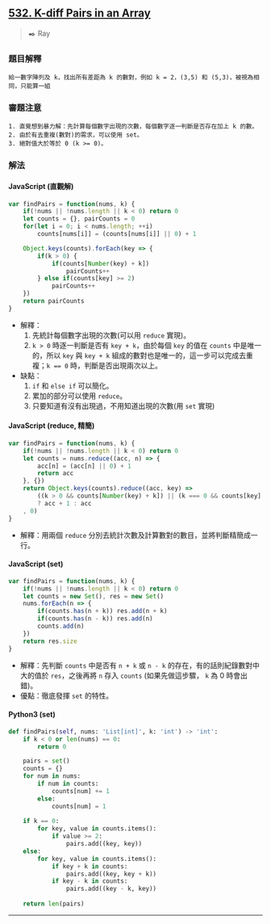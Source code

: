 
## [532. K-diff Pairs in an Array](https://leetcode.com/problems/k-diff-pairs-in-an-array/)
> :black_nib: Ray
### 題目解釋
    給一數字陣列及 k，找出所有差距為 k 的數對，例如 k = 2，(3,5) 和 (5,3)，被視為相同，只能算一組
### 審題注意
    1. 直覺想到暴力解：先計算每個數字出現的次數，每個數字逐一判斷是否存在加上 k 的數。
    2. 由於有去重複(數對)的需求，可以使用 set。
    3. 絕對值大於等於 0 (k >= 0)。
### 解法
#### JavaScript (直觀解)
```javascript
var findPairs = function(nums, k) {
    if(!nums || !nums.length || k < 0) return 0
    let counts = {}, pairCounts = 0
    for(let i = 0; i < nums.length; ++i)
        counts[nums[i]] = (counts[nums[i]] || 0) + 1

    Object.keys(counts).forEach(key => {
        if(k > 0) {
            if(counts[Number(key) + k])
                pairCounts++
        } else if(counts[key] >= 2)
            pairCounts++
    })
    return pairCounts
}
```
- 解釋：
	1. 先統計每個數字出現的次數(可以用 `reduce` 實現)。
	2. `k > 0` 時逐一判斷是否有 `key + k`，由於每個 `key` 的值在 `counts` 中是唯一的，所以 `key` 與 `key + k` 組成的數對也是唯一的，這一步可以完成去重複；`k == 0` 時，判斷是否出現兩次以上。
- 缺點：
	1. `if` 和 `else if` 可以簡化。
	2. 累加的部分可以使用 `reduce`。
	3. 只要知道有沒有出現過，不用知道出現的次數(用 `set` 實現)
#### JavaScript (reduce, 精簡)
```javascript
var findPairs = function(nums, k) {
    if(!nums || !nums.length || k < 0) return 0
    let counts = nums.reduce((acc, n) => {
        acc[n] = (acc[n] || 0) + 1
        return acc
    }, {})
    return Object.keys(counts).reduce((acc, key) =>
        ((k > 0 && counts[Number(key) + k]) || (k === 0 && counts[key] >= 2))
        ? acc + 1 : acc
    , 0)
}
```
- 解釋：用兩個 `reduce` 分別去統計次數及計算數對的數目，並將判斷精簡成一行。
#### JavaScript (set)
```javascript
var findPairs = function(nums, k) {
    if(!nums || !nums.length || k < 0) return 0
    let counts = new Set(), res = new Set()
    nums.forEach(n => {
        if(counts.has(n + k)) res.add(n + k)
        if(counts.has(n - k)) res.add(n)
        counts.add(n)
    })
    return res.size
}
```
- 解釋：先判斷 `counts` 中是否有 `n + k` 或 `n - k` 的存在，有的話則紀錄數對中大的值於 `res`，之後再將 `n` 存入 `counts` (如果先做這步驟， `k` 為 0 時會出錯)。
- 優點：徹底發揮 `set` 的特性。

#### Python3 (set)
```python
def findPairs(self, nums: 'List[int]', k: 'int') -> 'int':
    if k < 0 or len(nums) == 0:
        return 0

    pairs = set()
    counts = {}
    for num in nums:
        if num in counts:
            counts[num] += 1
        else:
            counts[num] = 1
    
    if k == 0:
        for key, value in counts.items():
            if value >= 2:
                pairs.add((key, key))
    else:
        for key, value in counts.items():
            if key + k in counts:
                pairs.add((key, key + k))
            if key - k in counts:
                pairs.add((key - k, key))
    
    return len(pairs)
```
---
